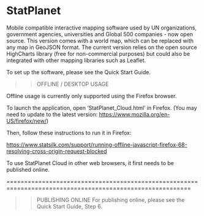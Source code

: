 # StatPlanet
Mobile compatible interactive mapping software used by UN organizations, government agencies, universities and Global 500 companies - now open source. This version comes with a world map, which can be replaced with any map in GeoJSON format. The current version relies on the open source HighCharts library (free for non-commercial purposes) but could also be integrated with other mapping libraries such as Leaflet. 


To set up the software, please see the Quick Start Guide.

>> OFFLINE / DESKTOP USAGE

Offline usage is currently only supported using the Firefox browser.

To launch the application, open ‘StatPlanet_Cloud.html’ in Firefox.
(You may need to update to the latest version: https://www.mozilla.org/en-US/firefox/new/)

Then, follow these instructions to run it in Firefox:

https://www.statsilk.com/support/running-offline-javascript-firefox-68-resolving-cross-origin-request-blocked

To use StatPlanet Cloud in other web browsers, it first needs to be published online.

==========================================================================================================

>> PUBLISHING ONLINE
For publishing online, please see the Quick Start Guide, Step 6.
